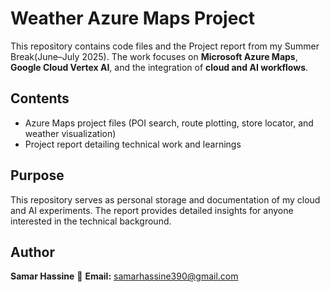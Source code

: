 # Weather Azure Maps Project

This repository contains code files and the Project report from my Summer Break(June–July 2025).
The work focuses on **Microsoft Azure Maps**, **Google Cloud Vertex AI**, and the integration of **cloud and AI workflows**.

## Contents

* Azure Maps project files (POI search, route plotting, store locator, and weather visualization)
* Project report detailing technical work and learnings

## Purpose

This repository serves as personal storage and documentation of my cloud and AI experiments.
The report provides detailed insights for anyone interested in the technical background.

## Author

**Samar Hassine**
📧 **Email:** samarhassine390@gmail.com
